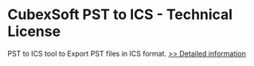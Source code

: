 # CubexSoft PST to ICS - Technical License
PST to ICS tool to Export PST files in ICS format.
[>> Detailed information](https://secure.shareit.com/shareit/product.html?productid=300768837&affiliateid=200057808)